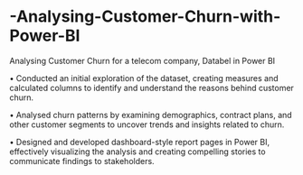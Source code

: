 # -Analysing-Customer-Churn-with-Power-BI
Analysing Customer Churn for a telecom company, Databel in Power BI

• Conducted an initial exploration of the dataset, creating measures and calculated columns to identify and understand the reasons behind customer churn.

• Analysed churn patterns by examining demographics, contract plans, and other customer segments to uncover trends and insights related to churn.

• Designed and developed dashboard-style report pages in Power BI, effectively visualizing the analysis and creating compelling stories to communicate findings to stakeholders.
